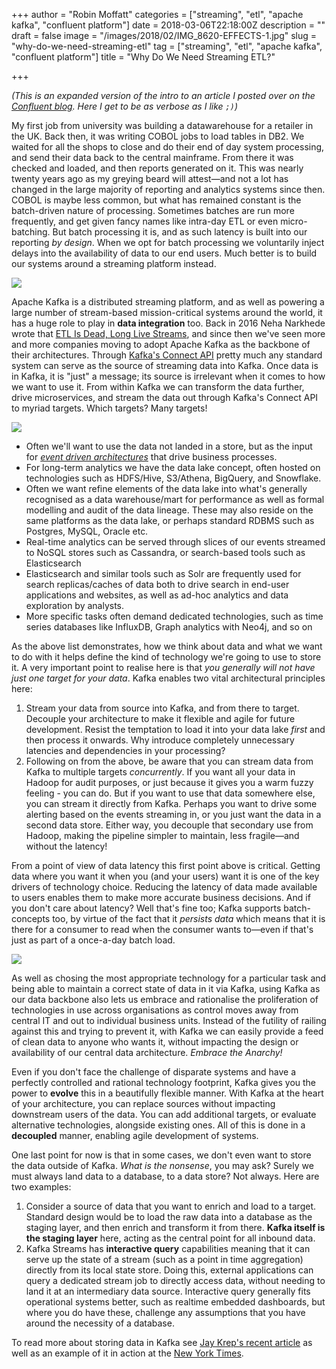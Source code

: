 +++
author = "Robin Moffatt"
categories = ["streaming", "etl", "apache kafka", "confluent platform"]
date = 2018-03-06T22:18:00Z
description = ""
draft = false
image = "/images/2018/02/IMG_8620-EFFECTS-1.jpg"
slug = "why-do-we-need-streaming-etl"
tag = ["streaming", "etl", "apache kafka", "confluent platform"]
title = "Why Do We Need Streaming ETL?"

+++

_(This is an expanded version of the intro to an article I posted over on the [Confluent blog](https://www.confluent.io/blog/ksql-in-action-real-time-streaming-etl-from-oracle-transactional-data). Here I get to be as verbose as I like `;)`)_

My first job from university was building a datawarehouse for a retailer in the UK. Back then, it was writing COBOL jobs to load tables in DB2. We waited for all the shops to close and do their end of day system processing, and send their data back to the central mainframe. From there it was checked and loaded, and then reports generated on it. This was nearly twenty years ago as my greying beard will attest—and not a lot has changed in the large majority of reporting and analytics systems since then. COBOL is maybe less common, but what has remained constant is the batch-driven nature of processing. Sometimes batches are run more frequently, and get given fancy names like intra-day ETL or even micro-batching. But batch processing it is, and as such latency is built into our reporting *by design*. When we opt for batch processing we voluntarily inject delays into the availability of data to our end users. Much better is to build our systems around a streaming platform instead.

![](/images/2018/02/streaming-platform.png)

Apache Kafka is a distributed streaming platform, and as well as powering a large number of stream-based mission-critical systems around the world, it has a huge role to play in **data integration** too. Back in 2016 Neha Narkhede wrote that [ETL Is Dead, Long Live Streams](https://www.infoq.com/presentations/etl-streams), and since then we've seen more and more companies moving to adopt Apache Kafka as the backbone of their architectures. Through [Kafka's Connect API](https://www.confluent.io/product/connectors/) pretty much any standard system can serve as the source of streaming data into Kafka. Once data is in Kafka, it is "just" a message; its source is irrelevant when it comes to how we want to use it. From within Kafka we can transform the data further, drive microservices, and stream the data out through Kafka's Connect API to myriad targets. Which targets? Many targets!

![](https://www.confluent.io/wp-content/uploads/etl_streaming-768x410.png)

- Often we'll want to use the data not landed in a store, but as the input for [*event driven architectures*](https://www.confluent.io/blog/building-a-microservices-ecosystem-with-kafka-streams-and-ksql/) that drive business processes.
- For long-term analytics we have the data lake concept, often hosted on technologies such as HDFS/Hive, S3/Athena, BigQuery, and Snowflake.
- Often we want refine elements of the data lake into what's generally recognised as a data warehouse/mart for performance as well as formal modelling and audit of the data lineage. These may also reside on the same platforms as the data lake, or perhaps standard RDBMS such as Postgres, MySQL, Oracle etc.
- Real-time analytics can be served through slices of our events streamed to NoSQL stores such as Cassandra, or search-based tools such as Elasticsearch
- Elasticsearch and similar tools such as Solr are frequently used for search replicas/caches of data both to drive search in end-user applications and websites, as well as ad-hoc analytics and data exploration by analysts.
- More specific tasks often demand dedicated technologies, such as time series databases like InfluxDB, Graph analytics with Neo4j, and so on

As the above list demonstrates, how we think about data and what we want to do with it helps define the kind of technology we're going to use to store it. A very important point to realise here is that *you generally will not have just one target for your data*. Kafka enables two vital architectural principles here:

1. Stream your data from source into Kafka, and from there to target. Decouple your architecture to make it flexible and agile for future development. Resist the temptation to load it into your data lake *first* and then process it onwards. Why introduce completely unnecessary latencies and dependencies in your processing?
2. Following on from the above, be aware that you can stream data from Kafka to multiple targets _concurrently_. If you want all your data in Hadoop for audit purposes, or just because it gives you a warm fuzzy feeling - you can do. But if you want to use that data somewhere else, you can stream it directly from Kafka. Perhaps you want to drive some alerting based on the events streaming in, or you just want the data in a second data store. Either way, you decouple that secondary use from Hadoop, making the pipeline simpler to maintain, less fragile—and without the latency!

From a point of view of data latency this first point above is critical. Getting data where you want it when you (and your users) want it is one of the key drivers of technology choice. Reducing the latency of data made available to users enables them to make more accurate business decisions. And if you don't care about latency? Well that's fine too; Kafka supports batch-concepts too, by virtue of the fact that it *persists data* which means that it is there for a consumer to read when the consumer wants to—even if that's just as part of a once-a-day batch load.

![](/images/2018/02/kafka_streaming_etl.png)

As well as chosing the most appropriate technology for a particular task and being able to maintain a correct state of data in it via Kafka, using Kafka as our data backbone also lets us embrace and rationalise the proliferation of technologies in use across organisations as control moves away from central IT and out to individual business units. Instead of the futility of railing against this and trying to prevent it, with Kafka we can easily provide a feed of clean data to anyone who wants it, without impacting the design or availability of our central data architecture. *Embrace the Anarchy!*

Even if you don't face the challenge of disparate systems and have a perfectly controlled and rational technology footprint, Kafka gives you the power to **evolve** this in a beautifully flexible manner. With Kafka at the heart of your architecture, you can replace sources without impacting downstream users of the data. You can add additional targets, or evaluate alternative technologies, alongside existing ones. All of this is done in a **decoupled** manner, enabling agile development of systems.

One last point for now is that in some cases, we don't even want to store the data outside of Kafka. *What is the nonsense*, you may ask? Surely we must always land data to a database, to a data store? Not always. Here are two examples:

1. Consider a source of data that you want to enrich and load to a target. Standard design would be to load the raw data into a database as the staging layer, and then enrich and transform it from there. **Kafka itself is the staging layer** here, acting as the central point for all inbound data.
2. Kafka Streams has **interactive query** capabilities meaning that it can serve up the state of a stream (such as a point in time aggregation) directly from its local state store. Doing this, external applications can query a dedicated stream job to directly access data, without needing to land it at an intermediary data source. Interactive query generally fits operational systems better, such as realtime embedded dashboards, but where you do have these, challenge any assumptions that you have around the necessity of a database.

To read more about storing data in Kafka see [Jay Krep's recent article](https://www.confluent.io/blog/okay-store-data-apache-kafka/) as well as an example of it in action at the [New York Times](https://www.confluent.io/blog/publishing-apache-kafka-new-york-times/).
